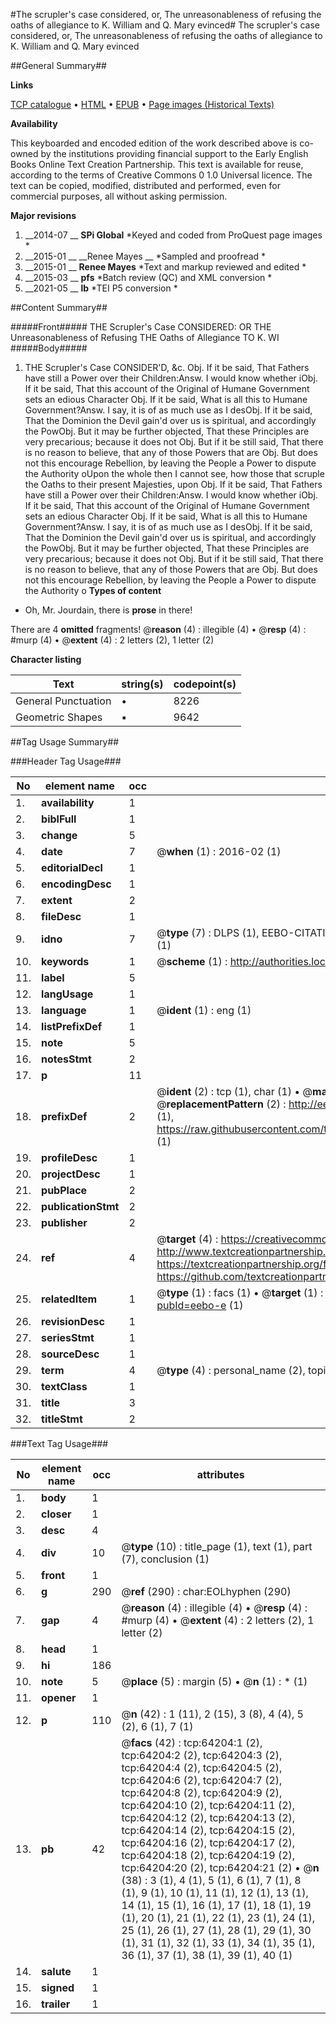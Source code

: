 #The scrupler's case considered, or, The unreasonableness of refusing the oaths of allegiance to K. William and Q. Mary evinced#
The scrupler's case considered, or, The unreasonableness of refusing the oaths of allegiance to K. William and Q. Mary evinced

##General Summary##

**Links**

[TCP catalogue](http://www.ota.ox.ac.uk/tcp/)  • 
[HTML](http://tei.it.ox.ac.uk/tcp/Texts-HTML/free/A58/A58859.html)  • 
[EPUB](http://tei.it.ox.ac.uk/tcp/Texts-EPUB/free/A58/A58859.epub) • 
[Page images (Historical Texts)](https://historicaltexts.jisc.ac.uk/eebo-12602931e)

**Availability**

This keyboarded and encoded edition of the work described above is co-owned by the
    institutions providing financial support to the Early English Books Online Text Creation
    Partnership. This text is available for reuse, according to the terms of  Creative Commons 0 1.0 Universal
    licence. The text can be copied, modified, distributed and performed, even for commercial
    purposes, all without asking permission.

**Major revisions**

1. __2014-07 __ __SPi Global__ *Keyed and coded from ProQuest page images *
1. __2015-01 __ __Renee Mayes __ *Sampled and proofread *
1. __2015-01 __ __Renee Mayes__ *Text and markup reviewed and edited *
1. __2015-03 __ __pfs__ *Batch review (QC) and XML conversion *
1. __2021-05 __ __lb__ *TEI P5 conversion *

##Content Summary##

#####Front#####
THE Scrupler's Case CONSIDERED: OR THE Unreasonableness of Refusing THE Oaths of Allegiance TO K. WI
#####Body#####

1. THE Scrupler's Case CONSIDER'D, &c.
Obj. If it be said, That Fathers have still a Power over their Children:Answ. I would know whether iObj. If it be said, That this account of the Original of Humane Government sets an edious Character Obj. If it be said, What is all this to Humane Government?Answ. I say, it is of as much use as I desObj. If it be said, That the Dominion the Devil gain'd over us is spiritual, and accordingly the PowObj. But it may be further objected, That these Principles are very precarious; because it does not Obj. But if it be still said, That there is no reason to believe, that any of those Powers that are Obj. But does not this encourage Rebellion, by leaving the People a Power to dispute the Authority oUpon the whole then I cannot see, how those that scruple the Oaths to their present Majesties, upon Obj. If it be said, That Fathers have still a Power over their Children:Answ. I would know whether iObj. If it be said, That this account of the Original of Humane Government sets an edious Character Obj. If it be said, What is all this to Humane Government?Answ. I say, it is of as much use as I desObj. If it be said, That the Dominion the Devil gain'd over us is spiritual, and accordingly the PowObj. But it may be further objected, That these Principles are very precarious; because it does not Obj. But if it be still said, That there is no reason to believe, that any of those Powers that are Obj. But does not this encourage Rebellion, by leaving the People a Power to dispute the Authority o
**Types of content**

  * Oh, Mr. Jourdain, there is **prose** in there!

There are 4 **omitted** fragments! 
 @__reason__ (4) : illegible (4)  •  @__resp__ (4) : #murp (4)  •  @__extent__ (4) : 2 letters (2), 1 letter (2)

**Character listing**


|Text|string(s)|codepoint(s)|
|---|---|---|
|General Punctuation|•|8226|
|Geometric Shapes|▪|9642|

##Tag Usage Summary##

###Header Tag Usage###

|No|element name|occ|attributes|
|---|---|---|---|
|1.|__availability__|1||
|2.|__biblFull__|1||
|3.|__change__|5||
|4.|__date__|7| @__when__ (1) : 2016-02 (1)|
|5.|__editorialDecl__|1||
|6.|__encodingDesc__|1||
|7.|__extent__|2||
|8.|__fileDesc__|1||
|9.|__idno__|7| @__type__ (7) : DLPS (1), EEBO-CITATION (1), VID (1), EEBO-PROQUEST (1), STC (2), OCLC (1)|
|10.|__keywords__|1| @__scheme__ (1) : http://authorities.loc.gov/ (1)|
|11.|__label__|5||
|12.|__langUsage__|1||
|13.|__language__|1| @__ident__ (1) : eng (1)|
|14.|__listPrefixDef__|1||
|15.|__note__|5||
|16.|__notesStmt__|2||
|17.|__p__|11||
|18.|__prefixDef__|2| @__ident__ (2) : tcp (1), char (1)  •  @__matchPattern__ (2) : ([0-9\-]+):([0-9IVX]+) (1), (.+) (1)  •  @__replacementPattern__ (2) : http://eebo.chadwyck.com/downloadtiff?vid=$1&page=$2 (1), https://raw.githubusercontent.com/textcreationpartnership/Texts/master/tcpchars.xml#$1 (1)|
|19.|__profileDesc__|1||
|20.|__projectDesc__|1||
|21.|__pubPlace__|2||
|22.|__publicationStmt__|2||
|23.|__publisher__|2||
|24.|__ref__|4| @__target__ (4) : https://creativecommons.org/publicdomain/zero/1.0/ (1), http://www.textcreationpartnership.org/docs/. (1), https://textcreationpartnership.org/faq/#faq05 (1), https://github.com/textcreationpartnership (1)|
|25.|__relatedItem__|1| @__type__ (1) : facs (1)  •  @__target__ (1) : https://data.historicaltexts.jisc.ac.uk/view?pubId=eebo-e (1)|
|26.|__revisionDesc__|1||
|27.|__seriesStmt__|1||
|28.|__sourceDesc__|1||
|29.|__term__|4| @__type__ (4) : personal_name (2), topical_term (2)|
|30.|__textClass__|1||
|31.|__title__|3||
|32.|__titleStmt__|2||


###Text Tag Usage###

|No|element name|occ|attributes|
|---|---|---|---|
|1.|__body__|1||
|2.|__closer__|1||
|3.|__desc__|4||
|4.|__div__|10| @__type__ (10) : title_page (1), text (1), part (7), conclusion (1)|
|5.|__front__|1||
|6.|__g__|290| @__ref__ (290) : char:EOLhyphen (290)|
|7.|__gap__|4| @__reason__ (4) : illegible (4)  •  @__resp__ (4) : #murp (4)  •  @__extent__ (4) : 2 letters (2), 1 letter (2)|
|8.|__head__|1||
|9.|__hi__|186||
|10.|__note__|5| @__place__ (5) : margin (5)  •  @__n__ (1) : * (1)|
|11.|__opener__|1||
|12.|__p__|110| @__n__ (42) : 1 (11), 2 (15), 3 (8), 4 (4), 5 (2), 6 (1), 7 (1)|
|13.|__pb__|42| @__facs__ (42) : tcp:64204:1 (2), tcp:64204:2 (2), tcp:64204:3 (2), tcp:64204:4 (2), tcp:64204:5 (2), tcp:64204:6 (2), tcp:64204:7 (2), tcp:64204:8 (2), tcp:64204:9 (2), tcp:64204:10 (2), tcp:64204:11 (2), tcp:64204:12 (2), tcp:64204:13 (2), tcp:64204:14 (2), tcp:64204:15 (2), tcp:64204:16 (2), tcp:64204:17 (2), tcp:64204:18 (2), tcp:64204:19 (2), tcp:64204:20 (2), tcp:64204:21 (2)  •  @__n__ (38) : 3 (1), 4 (1), 5 (1), 6 (1), 7 (1), 8 (1), 9 (1), 10 (1), 11 (1), 12 (1), 13 (1), 14 (1), 15 (1), 16 (1), 17 (1), 18 (1), 19 (1), 20 (1), 21 (1), 22 (1), 23 (1), 24 (1), 25 (1), 26 (1), 27 (1), 28 (1), 29 (1), 30 (1), 31 (1), 32 (1), 33 (1), 34 (1), 35 (1), 36 (1), 37 (1), 38 (1), 39 (1), 40 (1)|
|14.|__salute__|1||
|15.|__signed__|1||
|16.|__trailer__|1||
